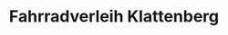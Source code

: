 ---
title: "Fahrradverleih Klattenberg"
url: /neuharlingersiel/fahrradverleih-klattenberg/
shop: Fahrrad
---